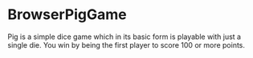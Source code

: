 # BrowserPigGame
Pig is a simple dice game which in its basic form is playable with just a single die. You win by being the first player to score 100 or more points.
